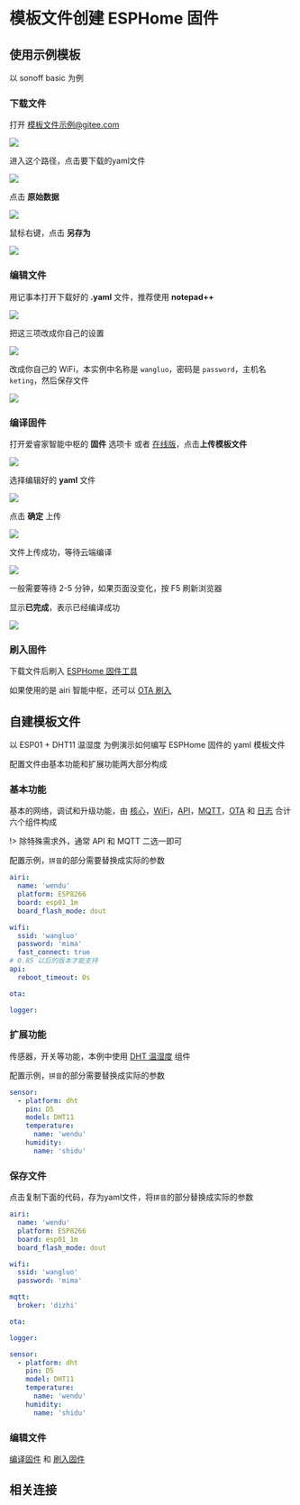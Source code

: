 # 模板文件创建 ESPHome 固件



## 使用示例模板

以 sonoff basic 为例

### 下载文件 

打开 [模板文件示例@gitee.com](https://gitee.com/airijia/esphome-config)

![](http://pic.airijia.com/doc/20190304092658.png)


进入这个路径，点击要下载的yaml文件

![](http://pic.airijia.com/doc/20190304092756.png)



点击 **原始数据**


![](http://pic.airijia.com/doc/20190304092926.png)


鼠标右键，点击 **另存为**


![](http://pic.airijia.com/doc/20190304093038.png)



### 编辑文件



用记事本打开下载好的 **.yaml** 文件，推荐使用 **notepad++**


![](http://pic.airijia.com/doc/20190304093504.png)



把这三项改成你自己的设置

![](http://pic.airijia.com/doc/20190304093421.png)


改成你自己的 WiFi，本实例中名称是 `wangluo`，密码是 `password`，主机名 `keting`，然后保存文件


![](http://pic.airijia.com/doc/20190304093704.png)



### 编译固件



打开爱睿家智能中枢的 **固件** 选项卡 或者 [在线版](http://airijia.com/ctl/firmware/list)，点击**上传模板文件**


![](http://pic.airijia.com/doc/20181126195516.png)


选择编辑好的 **yaml** 文件

![](http://pic.airijia.com/doc/20181126195618.png)


点击 **确定** 上传

![](http://pic.airijia.com/doc/20181126195811.png)


文件上传成功，等待云端编译

![](https://ws1.sinaimg.cn/large/007fN5Xegy1fww4awjtgpj311r0grdgu.jpg)



一般需要等待 2-5 分钟，如果页面没变化，按 F5 刷新浏览器

显示**已完成**，表示已经编译成功

![](https://ws1.sinaimg.cn/large/007fN5Xegy1fww4eac4ntj30w90dk3z4.jpg)



### 刷入固件


下载文件后刷入  [ESPHome 固件工具](diy/flasher)


如果使用的是 airi 智能中枢，还可以 [OTA 刷入](esphome/guides/ota)


## 自建模板文件


以 ESP01 + DHT11 温湿度 为例演示如何编写 ESPHome 固件的 yaml 模板文件

配置文件由基本功能和扩展功能两大部分构成


### 基本功能




基本的网络，调试和升级功能，由 [核心](esphome/components/esphome)，[WiFi](esphome/components/wifi)，[API](esphome/components/api)，[MQTT](esphome/components/mqtt)，[OTA](esphome/components/ota) 和 [日志](esphome/components/logger) 合计六个组件构成


!> 除特殊需求外，通常 API 和 MQTT 二选一即可


配置示例，`拼音`的部分需要替换成实际的参数

```yaml
airi:
  name: 'wendu'
  platform: ESP8266
  board: esp01_1m
  board_flash_mode: dout

wifi:
  ssid: 'wangluo'
  password: 'mima'
  fast_connect: true
# 0.85 以后的版本才能支持
api:
  reboot_timeout: 0s

ota:

logger:
```

### 扩展功能

传感器，开关等功能，本例中使用 [DHT 温湿度](esphome/components/sensor/dht) 组件

配置示例，`拼音`的部分需要替换成实际的参数

```yaml
sensor:
  - platform: dht
    pin: D5
    model: DHT11
    temperature:
      name: 'wendu'
    humidity:
      name: 'shidu'
```

### 保存文件

点击复制下面的代码，存为yaml文件，将`拼音`的部分替换成实际的参数

```yaml
airi:
  name: 'wendu'
  platform: ESP8266
  board: esp01_1m
  board_flash_mode: dout

wifi:
  ssid: 'wangluo'
  password: 'mima'

mqtt:
  broker: 'dizhi'

ota:

logger:

sensor:
  - platform: dht
    pin: D5
    model: DHT11
    temperature:
      name: 'wendu'
    humidity:
      name: 'shidu'

```

### 编辑文件


[编译固件](#编译固件) 和 [刷入固件](#编译固件)



## 相关连接


